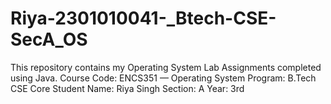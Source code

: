 # Riya-2301010041-_Btech-CSE-SecA_OS
This repository contains my Operating System Lab Assignments completed using Java.
Course Code: ENCS351 — Operating System
Program: B.Tech CSE Core
Student Name: Riya Singh
Section: A
Year: 3rd
